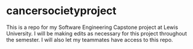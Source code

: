 # cancersocietyproject
This is a repo for my Software Engineering Capstone project at Lewis University.
I will be making edits as necessary for this project throughout the semester.
I will also let my teammates have access to this repo.
